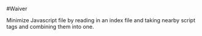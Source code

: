 #Waiver


Minimize Javascript file by reading in an index file and taking nearby script tags and combining them into one.
